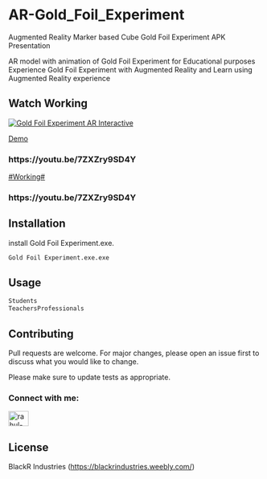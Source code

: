 # AR-Gold_Foil_Experiment
Augmented Reality Marker based Cube Gold Foil Experiment APK Presentation


AR model with animation of Gold Foil Experiment for Educational purposes
Experience Gold Foil Experiment with Augmented Reality and Learn using Augmented Reality experience

## Watch Working
 [![Gold Foil Experiment AR  Interactive ](http://img.youtube.com/vi/7ZXZry9SD4Y/hqdefault.jpg)](https://www.youtube.com/watch?v=7ZXZry9SD4Y)
  
<a href="https://youtu.be/7ZXZry9SD4Y">Demo</a>
<h3>https://youtu.be/7ZXZry9SD4Y</h3>
<a href ="https://youtu.be/7ZXZry9SD4Y">#Working# </a>
<h3>https://youtu.be/7ZXZry9SD4Y</h3>

## Installation

install Gold Foil Experiment.exe.

```bash
Gold Foil Experiment.exe.exe
```

## Usage

```python
Students
TeachersProfessionals
```

## Contributing
Pull requests are welcome. For major changes, please open an issue first to discuss what you would like to change.

Please make sure to update tests as appropriate.

<h3 align="left">Connect with me:</h3>
<p align="left">
<a href="https://linkedin.com/in/rahul-sainy" target="blank"><img align="center" src="https://raw.githubusercontent.com/rahuldkjain/github-profile-readme-generator/master/src/images/icons/Social/linked-in-alt.svg" alt="rahul-sainy" height="30" width="40" /></a>
</p>

## License
BlackR Industries (https://blackrindustries.weebly.com/)
